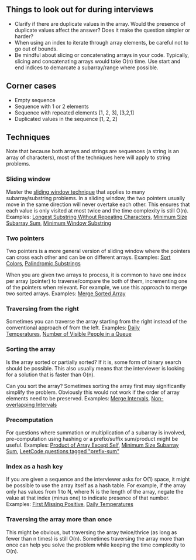 

## Things to look out for during interviews[​](https://www.techinterviewhandbook.org/algorithms/array/#things-to-look-out-for-during-interviews "Direct link to Things to look out for during interviews")

- Clarify if there are duplicate values in the array. Would the presence of duplicate values affect the answer? Does it make the question simpler or harder?
- When using an index to iterate through array elements, be careful not to go out of bounds.
- Be mindful about slicing or concatenating arrays in your code. Typically, slicing and concatenating arrays would take O(n) time. Use start and end indices to demarcate a subarray/range where possible.

## Corner cases[​](https://www.techinterviewhandbook.org/algorithms/array/#corner-cases "Direct link to Corner cases")

- Empty sequence
- Sequence with 1 or 2 elements
- Sequence with repeated elements [1, 2, 3], [3,2,1]
- Duplicated values in the sequence [1, 2, 2]

## Techniques[​](https://www.techinterviewhandbook.org/algorithms/array/#techniques "Direct link to Techniques")

Note that because both arrays and strings are sequences (a string is an array of characters), most of the techniques here will apply to string problems.

### Sliding window[​](https://www.techinterviewhandbook.org/algorithms/array/#sliding-window "Direct link to Sliding window")

Master the [sliding window technique](https://discuss.leetcode.com/topic/30941/here-is-a-10-line-template-that-can-solve-most-substring-problems) that applies to many subarray/substring problems. In a sliding window, the two pointers usually move in the same direction will never overtake each other. This ensures that each value is only visited at most twice and the time complexity is still O(n). Examples: [Longest Substring Without Repeating Characters](https://leetcode.com/problems/longest-substring-without-repeating-characters/), [Minimum Size Subarray Sum](https://leetcode.com/problems/minimum-size-subarray-sum/), [Minimum Window Substring](https://leetcode.com/problems/minimum-window-substring/)

### Two pointers[​](https://www.techinterviewhandbook.org/algorithms/array/#two-pointers "Direct link to Two pointers")

Two pointers is a more general version of sliding window where the pointers can cross each other and can be on different arrays. Examples: [Sort Colors](https://leetcode.com/problems/sort-colors/), [Palindromic Substrings](https://leetcode.com/problems/palindromic-substrings/)

When you are given two arrays to process, it is common to have one index per array (pointer) to traverse/compare the both of them, incrementing one of the pointers when relevant. For example, we use this approach to merge two sorted arrays. Examples: [Merge Sorted Array](https://leetcode.com/problems/merge-sorted-array/)

### Traversing from the right[​](https://www.techinterviewhandbook.org/algorithms/array/#traversing-from-the-right "Direct link to Traversing from the right")

Sometimes you can traverse the array starting from the right instead of the conventional approach of from the left. Examples: [Daily Temperatures](https://leetcode.com/problems/daily-temperatures/), [Number of Visible People in a Queue](https://leetcode.com/problems/number-of-visible-people-in-a-queue/)

### Sorting the array[​](https://www.techinterviewhandbook.org/algorithms/array/#sorting-the-array "Direct link to Sorting the array")

Is the array sorted or partially sorted? If it is, some form of binary search should be possible. This also usually means that the interviewer is looking for a solution that is faster than O(n).

Can you sort the array? Sometimes sorting the array first may significantly simplify the problem. Obviously this would not work if the order of array elements need to be preserved. Examples: [Merge Intervals](https://leetcode.com/problems/merge-intervals/), [Non-overlapping Intervals](https://leetcode.com/problems/non-overlapping-intervals/)

### Precomputation[​](https://www.techinterviewhandbook.org/algorithms/array/#precomputation "Direct link to Precomputation")

For questions where summation or multiplication of a subarray is involved, pre-computation using hashing or a prefix/suffix sum/product might be useful. Examples: [Product of Array Except Self](https://leetcode.com/problems/product-of-array-except-self/), [Minimum Size Subarray Sum](https://leetcode.com/problems/minimum-size-subarray-sum/), [LeetCode questions tagged "prefix-sum"](https://leetcode.com/tag/prefix-sum/)

### Index as a hash key[​](https://www.techinterviewhandbook.org/algorithms/array/#index-as-a-hash-key "Direct link to Index as a hash key")

If you are given a sequence and the interviewer asks for O(1) space, it might be possible to use the array itself as a hash table. For example, if the array only has values from 1 to N, where N is the length of the array, negate the value at that index (minus one) to indicate presence of that number. Examples: [First Missing Positive](https://leetcode.com/problems/first-missing-positive/), [Daily Temperatures](https://leetcode.com/problems/daily-temperatures/)

### Traversing the array more than once[​](https://www.techinterviewhandbook.org/algorithms/array/#traversing-the-array-more-than-once "Direct link to Traversing the array more than once")

This might be obvious, but traversing the array twice/thrice (as long as fewer than n times) is still O(n). Sometimes traversing the array more than once can help you solve the problem while keeping the time complexity to O(n).
